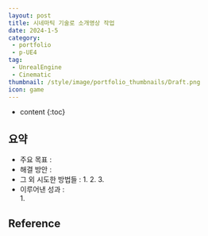 ```yaml
---
layout: post
title: 시네마틱 기술로 소개영상 작업
date: 2024-1-5
category: 
 - portfolio
 - p-UE4
tag:
 - UnrealEngine
 - Cinematic
thumbnail: /style/image/portfolio_thumbnails/Draft.png
icon: game
---
```


* content
{:toc}

## 요약

- 주요 목표 : 
- 해결 방안 : 
- 그 외 시도한 방법들 : 
    1. 
    2. 
    3. 
- 이루어낸 성과 :  
    1. 

## 

## 

## 

## Reference
